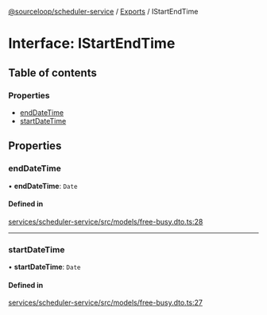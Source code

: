 [@sourceloop/scheduler-service](../README.md) / [Exports](../modules.md) / IStartEndTime

# Interface: IStartEndTime

## Table of contents

### Properties

- [endDateTime](IStartEndTime.md#enddatetime)
- [startDateTime](IStartEndTime.md#startdatetime)

## Properties

### endDateTime

• **endDateTime**: `Date`

#### Defined in

[services/scheduler-service/src/models/free-busy.dto.ts:28](https://github.com/codeweb05/repo1/blob/ea19add/services/scheduler-service/src/models/free-busy.dto.ts#L28)

___

### startDateTime

• **startDateTime**: `Date`

#### Defined in

[services/scheduler-service/src/models/free-busy.dto.ts:27](https://github.com/codeweb05/repo1/blob/ea19add/services/scheduler-service/src/models/free-busy.dto.ts#L27)
